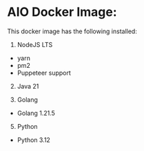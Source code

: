 # AIO Docker Image:
This docker image has the following installed:

1. NodeJS LTS
 - yarn
 - pm2
 - Puppeteer support

2. Java 21

3. Golang
- Golang 1.21.5

5. Python
 - Python 3.12

